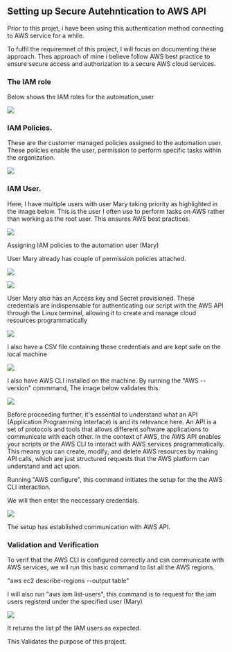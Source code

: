 ## Setting up Secure Autehntication to AWS API


Prior to this projet, i have been using this authentication method connecting to AWS service for a while. 

To fulfil the requiremnet of this project, I will focus on documenting these approach. Thes approach of mine i believe follow AWS best practice to ensure secure access and authorization to a secure AWS cloud services. 

### The IAM role

Below shows the IAM roles for the automation_user

![](./Img18/1.png)

### IAM Policies.

These are the customer managed policies assigned to the automation user. 
These policies enable the user, permission to perform specific tasks within the organization.

![](./Img18/2.png)

### IAM User.

Here, I have multiple users with user Mary taking priority as highlighted in the image below. This is the user I often use to perform tasks on AWS rather than working as the root user. This ensures AWS best practices. 

![](./Img18/3.png)

Assigning IAM policies to the automation user (Mary)

User Mary already has couple of permission policies attached. 

![](./Img18/4a.png)


![](./Img18/4b.png)

User Mary also has an Access key and Secret provisioned. These credentials are indispensable for authenticating our script with the AWS API through the Linux terminal, allowing it to create and manage cloud resources programmatically

![](./Img18/5.png)

I also have a CSV file containing these credentials and are kept safe on the local machine

![](./Img18/6.png)

I also have AWS CLI installed on the machine. 
By running the "AWS --version" commmand, The image below validates this. 
 
![](./Img18/7.png)

Before proceeding further, it's essential to understand what an API (Application Programming Interface) is and its relevance here. An API is a set of protocols and tools that allows different software applications to communicate with each other. In the context of AWS, the AWS API enables your scripts or the AWS CLI to interact with AWS services programmatically. This means you can create, modify, and delete AWS resources by making API calls, which are just structured requests that the AWS platform can understand and act upon.

Running "AWS configure", this command initiates the setup for the the AWS CLI interaction. 

We will then enter the neccessary credentials. 

![](./Img18/8.png)

The setup has established communication with AWS API. 

### Validation and Verification

To verif that the AWS CLI is configured correctly and csn communicate with AWS services, we wil run this basic command to list all the AWS regions.

 "aws ec2 describe-regions --output table"


I will also run "aws iam list-users", this command is to request for the iam users registerd under the specified user (Mary)


![](./Img18/9.png)

It returns the list pf the IAM users as expected. 

This Validates the purpose of this project. 

